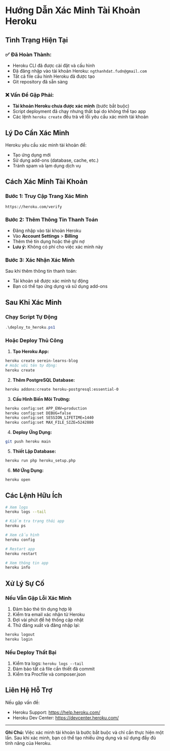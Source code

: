 # Hướng Dẫn Xác Minh Tài Khoản Heroku

## Tình Trạng Hiện Tại

### ✅ Đã Hoàn Thành:
- Heroku CLI đã được cài đặt và cấu hình
- Đã đăng nhập vào tài khoản Heroku: `ngthanhdat.fudn@gmail.com`
- Tất cả file cấu hình Heroku đã được tạo
- Git repository đã sẵn sàng

### ❌ Vấn Đề Gặp Phải:
- **Tài khoản Heroku chưa được xác minh** (bước bắt buộc)
- Script deployment đã chạy nhưng thất bại do không thể tạo app
- Các lệnh `heroku create` đều trả về lỗi yêu cầu xác minh tài khoản

## Lý Do Cần Xác Minh

Heroku yêu cầu xác minh tài khoản để:
- Tạo ứng dụng mới
- Sử dụng add-ons (database, cache, etc.)
- Tránh spam và lạm dụng dịch vụ

## Cách Xác Minh Tài Khoản

### Bước 1: Truy Cập Trang Xác Minh
```
https://heroku.com/verify
```

### Bước 2: Thêm Thông Tin Thanh Toán
- Đăng nhập vào tài khoản Heroku
- Vào **Account Settings** > **Billing**
- Thêm thẻ tín dụng hoặc thẻ ghi nợ
- **Lưu ý:** Không có phí cho việc xác minh này

### Bước 3: Xác Nhận Xác Minh
Sau khi thêm thông tin thanh toán:
- Tài khoản sẽ được xác minh tự động
- Bạn có thể tạo ứng dụng và sử dụng add-ons

## Sau Khi Xác Minh

### Chạy Script Tự Động
```powershell
.\deploy_to_heroku.ps1
```

### Hoặc Deploy Thủ Công

1. **Tạo Heroku App:**
```bash
heroku create serein-learns-blog
# Hoặc với tên tự động:
heroku create
```

2. **Thêm PostgreSQL Database:**
```bash
heroku addons:create heroku-postgresql:essential-0
```

3. **Cấu Hình Biến Môi Trường:**
```bash
heroku config:set APP_ENV=production
heroku config:set DEBUG=false
heroku config:set SESSION_LIFETIME=1440
heroku config:set MAX_FILE_SIZE=5242880
```

4. **Deploy Ứng Dụng:**
```bash
git push heroku main
```

5. **Thiết Lập Database:**
```bash
heroku run php heroku_setup.php
```

6. **Mở Ứng Dụng:**
```bash
heroku open
```

## Các Lệnh Hữu Ích

```bash
# Xem logs
heroku logs --tail

# Kiểm tra trạng thái app
heroku ps

# Xem cấu hình
heroku config

# Restart app
heroku restart

# Xem thông tin app
heroku info
```

## Xử Lý Sự Cố

### Nếu Vẫn Gặp Lỗi Xác Minh
1. Đảm bảo thẻ tín dụng hợp lệ
2. Kiểm tra email xác nhận từ Heroku
3. Đợi vài phút để hệ thống cập nhật
4. Thử đăng xuất và đăng nhập lại:
```bash
heroku logout
heroku login
```

### Nếu Deploy Thất Bại
1. Kiểm tra logs: `heroku logs --tail`
2. Đảm bảo tất cả file cần thiết đã commit
3. Kiểm tra Procfile và composer.json

## Liên Hệ Hỗ Trợ

Nếu gặp vấn đề:
- Heroku Support: https://help.heroku.com/
- Heroku Dev Center: https://devcenter.heroku.com/

---

**Ghi Chú:** Việc xác minh tài khoản là bước bắt buộc và chỉ cần thực hiện một lần. Sau khi xác minh, bạn có thể tạo nhiều ứng dụng và sử dụng đầy đủ tính năng của Heroku.